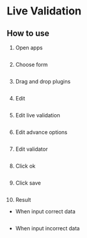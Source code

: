# Live Validation



## How to use

1. Open apps

<img src="https://raw.githubusercontent.com/kinnara-digital-studio/kecak-workflow/master/docs/assets/.png" alt="" />


2. Choose form

<img src="https://raw.githubusercontent.com/kinnara-digital-studio/kecak-workflow/master/docs/assets/.png" alt="" />


3. Drag and drop plugins

<img src="https://raw.githubusercontent.com/kinnara-digital-studio/kecak-workflow/master/docs/assets/.png" alt="" />

4. Edit 

<img src="https://raw.githubusercontent.com/kinnara-digital-studio/kecak-workflow/master/docs/assets/.png" alt="" />


5. Edit live validation

<img src="https://raw.githubusercontent.com/kinnara-digital-studio/kecak-workflow/master/docs/assets/.png" alt="" />


6. Edit advance options

<img src="https://raw.githubusercontent.com/kinnara-digital-studio/kecak-workflow/master/docs/assets/.png" alt="" />


7. Edit validator

<img src="https://raw.githubusercontent.com/kinnara-digital-studio/kecak-workflow/master/docs/assets/.png" alt="" />


8. Click ok

<img src="https://raw.githubusercontent.com/kinnara-digital-studio/kecak-workflow/master/docs/assets/.png" alt="" />


9. Click save

<img src="https://raw.githubusercontent.com/kinnara-digital-studio/kecak-workflow/master/docs/assets/.png" alt="" />


10. Result

- When input correct data

<img src="https://raw.githubusercontent.com/kinnara-digital-studio/kecak-workflow/master/docs/assets/.png" alt="" />


- When input incorrect data

<img src="https://raw.githubusercontent.com/kinnara-digital-studio/kecak-workflow/master/docs/assets/.png" alt="" />



